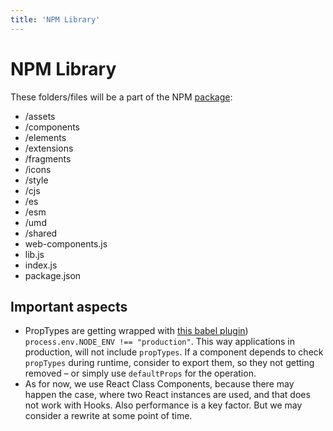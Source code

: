 ```yaml
---
title: 'NPM Library'
---
```


# NPM Library

These folders/files will be a part of the NPM [package](https://unpkg.com/@dnb/eufemia@latest/):

- /assets
- /components
- /elements
- /extensions
- /fragments
- /icons
- /style
- /cjs
- /es
- /esm
- /umd
- /shared
- web-components.js
- lib.js
- index.js
- package.json

## Important aspects

- PropTypes are getting wrapped with [this babel plugin](babel-plugin-transform-react-remove-prop-types)) `process.env.NODE_ENV !== "production"`. This way applications in production, will not include `propTypes`. If a component depends to check `propTypes` during runtime, consider to export them, so they not getting removed – or simply use `defaultProps` for the operation.
- As for now, we use React Class Components, because there may happen the case, where two React instances are used, and that does not work with Hooks. Also performance is a key factor. But we may consider a rewrite at some point of time.
